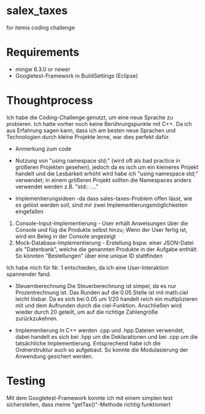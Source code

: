 # salex_taxes
for itemis coding challenge
# Requirements
* mingw 6.3.0 or newer
* Googletest-Framework in BuildSettings (Eclipse)

# Thoughtprocess
Ich habe die Coding-Challenge genutzt, um eine neue Sprache zu probieren. Ich hatte vorher noch keine Berührungspunkte mit C++. Da ich aus Erfahrung sagen kann, dass ich am besten neue Sprachen und Technologien durch kleine Projekte lerne, war dies perfekt dafür.

* Anmerkung zum code
- Nutzung von "using namespace std;" (wird oft als bad practice in größeren Projekten gesehen), jedoch da es isch um ein kleineres Projekt handelt und die Lesbarkeit erhöht wird habe ich  "using namespace std;" verwendet; in einem größeren Projekt sollten
die Namespaces anders verwendet werden z.B. "std:: ...."

* Implementierungsideen
-da dass sales-taxes-Problem offen lässt, wie es gelöst werden soll, sind
mir zwei Implementierungsmöglichkeiten eingefallen
1. Console-Input-Implementierung - User erhält Anweisungen über die Console und füg die Produkte selbst hinzu; Wenn der User fertig ist, wird ein Beleg in der Console angezeigt
2. Mock-Database-Implementierung -  Erstellung bspw. einer JSON-Datei als "Datenbank", welche die genannten Produkte in der Aufgabe enthält. So könnten "Bestellungen" über eine unique ID stattfinden

Ich habe mich für Nr. 1 entschieden, da ich eine User-Interaktion spannender fand.

* Steuernberechnung
Die Steuerberechnung ist simpel, da es nur Prozentrechnung ist. Das Runden auf die 0.05 Stelle ist mit math.ciel leicht lösbar. Da es sich bei 0.05 um 1/20 handelt reich ein multiplizieren mit und dem Aufrunden durch die ciel-Funktion. Anschließen wird wieder durch 20 geteilt, um auf die richtige Zahlengröße zurückzukehren.

* Implementierung
In C++ werden .cpp und .hpp Dateien verwendet, dabei handelt es sich bei .hpp um die Deklarationen und bei .cpp um die tatsächliche Implementierung. Entsprechend habe ich die Ordnerstruktur auch so aufgebaut. So konnte die Modulasierung der Anwendung gesichert werden.

# Testing
Mit dem Googletest-Framework konnte ich mit einem simplen test sicherstellen, dass meine "getTax()"-Methode richtig funktioniert

